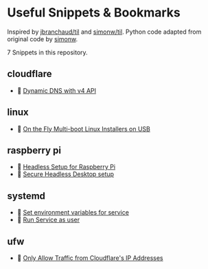 # Useful Snippets & Bookmarks

Inspired by [jbranchaud/til](https://github.com/jbranchaud/til) and [simonw/til](https://github.com/simonw/til). 
Python code adapted from original code by [simonw](https://github.com/simonw).

<!-- count starts -->7<!-- count ends --> Snippets in this repository.

<!-- index starts -->
## cloudflare

* :bookmark: [Dynamic DNS with v4 API](https://github.com/dcerisano/Cloudflare-dynamic-dns)

## linux

* :bookmark: [On the Fly Multi-boot Linux Installers on USB](https://www.ventoy.net/en/doc_start.html)

## raspberry pi

* :memo: [Headless Setup for Raspberry Pi](https://github.com/wrecker/snippets/blob/master/raspberry_pi/headless-setup.md)
* :bookmark: [Secure Headless Desktop setup](https://www.instructables.com/id/Raspberry-Pi-Desktop-Secure-Headless-Setup-Without/)

## systemd

* :bookmark: [Set environment variables for service](https://serverfault.com/questions/413397/how-to-set-environment-variable-in-systemd-service/413408#413408)
* :bookmark: [Run Service as user](https://askubuntu.com/questions/676007/how-do-i-make-my-systemd-service-run-via-specific-user-and-start-on-boot/676022#676022)

## ufw

* :memo: [Only Allow Traffic from Cloudflare's IP Addresses](https://github.com/wrecker/snippets/blob/master/ufw/restrict_to_cloudflare_ips.md)
<!-- index ends -->
